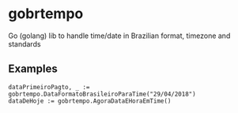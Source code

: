 # gobrtempo
Go (golang) lib to handle time/date in Brazilian format, timezone and standards

## Examples

```
dataPrimeiroPagto, _ := gobrtempo.DataFormatoBrasileiroParaTime("29/04/2018")
dataDeHoje := gobrtempo.AgoraDataEHoraEmTime()
```

